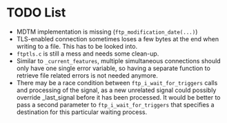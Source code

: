 # TODO List
* MDTM implementation is missing (```ftp_modification_date(...)```)
* TLS-enabled connection sometimes loses a few bytes at the end when writing to a file. This has to be looked into.
* ```ftptls.c``` is still a mess and needs some clean-up.
* Similar to ```_current_features```, multiple simultaneous connections should only have one single error variable, so having a separate function to retrieve file related errors is not needed anymore.
* There may be a race condition between ```ftp_i_wait_for_triggers``` calls and processing of the signal, as a new unrelated signal could possibly override _last_signal before it has been processed. It would be better to pass a second parameter to ```ftp_i_wait_for_triggers``` that specifies a destination for this particular waiting process.